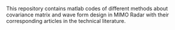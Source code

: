 This repository contains matlab codes of different methods about covariance matrix and wave form design in MIMO Radar with their corresponding articles in the technical literature.
